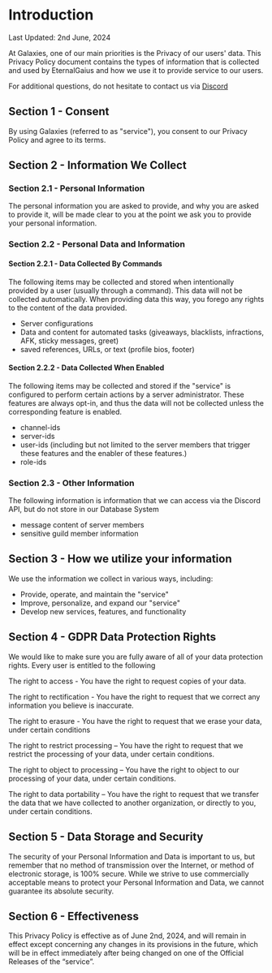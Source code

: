 # Introduction

Last Updated: 2nd June, 2024

At Galaxies, one of our main priorities  is the Privacy of our users' data. This Privacy Policy document contains the types of information that is collected and used by EternalGaius and how we use it to provide service to our users.

For additional questions, do not hesitate to contact us via [Discord](https://discord.gg/9PnUBeu)

## Section 1 - Consent

By using Galaxies (referred to as "service"), you consent to our Privacy Policy and agree to its terms. 

## Section 2 - Information We Collect

### Section 2.1 - Personal Information
The personal information you are asked to provide, and why you are asked to provide it, will be made clear to you at the point we ask you to provide your personal information.

### Section 2.2 - Personal Data and Information

#### Section 2.2.1 - Data Collected By Commands

The following items may be collected and stored when intentionally provided by a user (usually through a command). This data will not be collected automatically. When providing data this way, you forego any rights to the content of the data provided.

- Server configurations
- Data and content for automated tasks (giveaways, blacklists, infractions, AFK, sticky messages, greet)
- saved references, URLs, or text (profile bios, footer)

#### Section 2.2.2 - Data Collected When Enabled

The following items may be collected and stored if the "service" is configured to perform certain actions by a server administrator. These features are always opt-in, and thus the data will not be collected unless the corresponding feature is enabled.

- channel-ids
- server-ids
- user-ids (including but not limited to the server members that trigger these features and the enabler of these features.)
- role-ids

### Section 2.3 - Other Information

The following information is information that we can access via the Discord API, but do not store in our Database System

- message content of server members
- sensitive guild member information

## Section 3 - How we utilize your information

We use the information we collect in various ways, including:
- Provide, operate, and maintain the "service"
- Improve, personalize, and expand our "service"
- Develop new services, features, and functionality

## Section 4 - GDPR Data Protection Rights

We would like to make sure you are fully aware of all of your data protection rights. Every user is entitled to the following

The right to access - You have the right to request copies of your data.

The right to rectification - You have the right to request that we correct any information you believe is inaccurate. 

The right to erasure - You have the right to request that we erase your data, under certain conditions

The right to restrict processing – You have the right to request that we restrict the processing of your data, under certain conditions.

The right to object to processing – You have the right to object to our processing of your data, under certain conditions.

The right to data portability – You have the right to request that we transfer the data that we have collected to another organization, or directly to you, under certain conditions.

## Section 5 - Data Storage and Security

The security of your Personal Information and Data is important to us, but remember that no method of transmission over the Internet, or method of electronic storage, is 100% secure. While we strive to use commercially acceptable means to protect your Personal Information and Data, we cannot guarantee its absolute security.

## Section 6 - Effectiveness

This Privacy Policy is effective as of June 2nd, 2024, and will remain in effect except concerning any changes in its provisions in the future, which will be in effect immediately after being changed on one of the Official Releases of the “service”.
